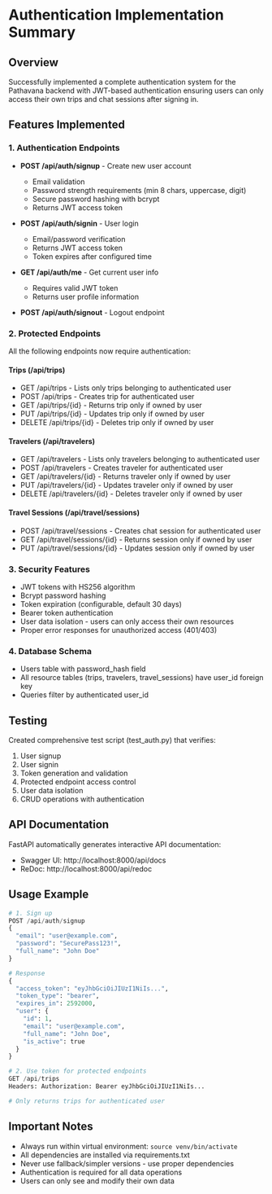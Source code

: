 # Authentication Implementation Summary

## Overview
Successfully implemented a complete authentication system for the Pathavana backend with JWT-based authentication ensuring users can only access their own trips and chat sessions after signing in.

## Features Implemented

### 1. Authentication Endpoints
- **POST /api/auth/signup** - Create new user account
  - Email validation
  - Password strength requirements (min 8 chars, uppercase, digit)
  - Secure password hashing with bcrypt
  - Returns JWT access token

- **POST /api/auth/signin** - User login
  - Email/password verification
  - Returns JWT access token
  - Token expires after configured time

- **GET /api/auth/me** - Get current user info
  - Requires valid JWT token
  - Returns user profile information

- **POST /api/auth/signout** - Logout endpoint

### 2. Protected Endpoints
All the following endpoints now require authentication:

#### Trips (/api/trips)
- GET /api/trips - Lists only trips belonging to authenticated user
- POST /api/trips - Creates trip for authenticated user
- GET /api/trips/{id} - Returns trip only if owned by user
- PUT /api/trips/{id} - Updates trip only if owned by user
- DELETE /api/trips/{id} - Deletes trip only if owned by user

#### Travelers (/api/travelers)
- GET /api/travelers - Lists only travelers belonging to authenticated user
- POST /api/travelers - Creates traveler for authenticated user
- GET /api/travelers/{id} - Returns traveler only if owned by user
- PUT /api/travelers/{id} - Updates traveler only if owned by user
- DELETE /api/travelers/{id} - Deletes traveler only if owned by user

#### Travel Sessions (/api/travel/sessions)
- POST /api/travel/sessions - Creates chat session for authenticated user
- GET /api/travel/sessions/{id} - Returns session only if owned by user
- PUT /api/travel/sessions/{id} - Updates session only if owned by user

### 3. Security Features
- JWT tokens with HS256 algorithm
- Bcrypt password hashing
- Token expiration (configurable, default 30 days)
- Bearer token authentication
- User data isolation - users can only access their own resources
- Proper error responses for unauthorized access (401/403)

### 4. Database Schema
- Users table with password_hash field
- All resource tables (trips, travelers, travel_sessions) have user_id foreign key
- Queries filter by authenticated user_id

## Testing
Created comprehensive test script (test_auth.py) that verifies:
1. User signup
2. User signin
3. Token generation and validation
4. Protected endpoint access control
5. User data isolation
6. CRUD operations with authentication

## API Documentation
FastAPI automatically generates interactive API documentation:
- Swagger UI: http://localhost:8000/api/docs
- ReDoc: http://localhost:8000/api/redoc

## Usage Example

```python
# 1. Sign up
POST /api/auth/signup
{
  "email": "user@example.com",
  "password": "SecurePass123!",
  "full_name": "John Doe"
}

# Response
{
  "access_token": "eyJhbGciOiJIUzI1NiIs...",
  "token_type": "bearer",
  "expires_in": 2592000,
  "user": {
    "id": 1,
    "email": "user@example.com",
    "full_name": "John Doe",
    "is_active": true
  }
}

# 2. Use token for protected endpoints
GET /api/trips
Headers: Authorization: Bearer eyJhbGciOiJIUzI1NiIs...

# Only returns trips for authenticated user
```

## Important Notes
- Always run within virtual environment: `source venv/bin/activate`
- All dependencies are installed via requirements.txt
- Never use fallback/simpler versions - use proper dependencies
- Authentication is required for all data operations
- Users can only see and modify their own data